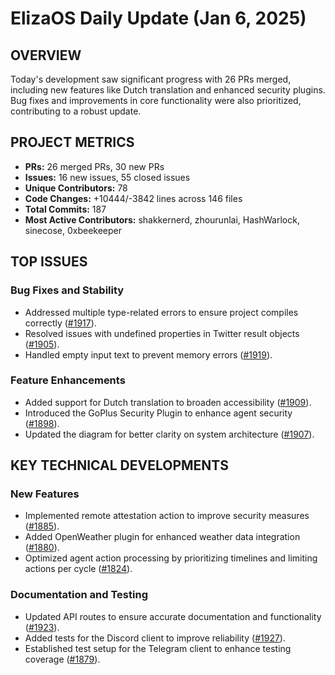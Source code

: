 # ElizaOS Daily Update (Jan 6, 2025)

## OVERVIEW 
Today's development saw significant progress with 26 PRs merged, including new features like Dutch translation and enhanced security plugins. Bug fixes and improvements in core functionality were also prioritized, contributing to a robust update.

## PROJECT METRICS
- **PRs:** 26 merged PRs, 30 new PRs
- **Issues:** 16 new issues, 55 closed issues
- **Unique Contributors:** 78
- **Code Changes:** +10444/-3842 lines across 146 files
- **Total Commits:** 187
- **Most Active Contributors:** shakkernerd, zhourunlai, HashWarlock, sinecose, 0xbeekeeper

## TOP ISSUES
### Bug Fixes and Stability
- Addressed multiple type-related errors to ensure project compiles correctly ([#1917](https://github.com/elizaos/eliza/pull/1917)).
- Resolved issues with undefined properties in Twitter result objects ([#1905](https://github.com/elizaos/eliza/pull/1905)).
- Handled empty input text to prevent memory errors ([#1919](https://github.com/elizaos/eliza/pull/1919)).

### Feature Enhancements
- Added support for Dutch translation to broaden accessibility ([#1909](https://github.com/elizaos/eliza/pull/1909)).
- Introduced the GoPlus Security Plugin to enhance agent security ([#1898](https://github.com/elizaos/eliza/pull/1898)).
- Updated the diagram for better clarity on system architecture ([#1907](https://github.com/elizaos/eliza/pull/1907)).

## KEY TECHNICAL DEVELOPMENTS
### New Features
- Implemented remote attestation action to improve security measures ([#1885](https://github.com/elizaos/eliza/pull/1885)).
- Added OpenWeather plugin for enhanced weather data integration ([#1880](https://github.com/elizaos/eliza/pull/1880)).
- Optimized agent action processing by prioritizing timelines and limiting actions per cycle ([#1824](https://github.com/elizaos/eliza/pull/1824)).

### Documentation and Testing
- Updated API routes to ensure accurate documentation and functionality ([#1923](https://github.com/elizaos/eliza/pull/1923)).
- Added tests for the Discord client to improve reliability ([#1927](https://github.com/elizaos/eliza/pull/1927)).
- Established test setup for the Telegram client to enhance testing coverage ([#1879](https://github.com/elizaos/eliza/pull/1879)).